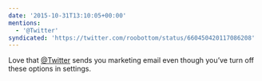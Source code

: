 ```yaml
---
date: '2015-10-31T13:10:05+00:00'
mentions:
  - '@Twitter'
syndicated: 'https://twitter.com/roobottom/status/660450420117086208'
---
```

Love that [@Twitter](https://twitter.com/@Twitter) sends you marketing email even though you’ve turn off these options in settings.
